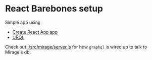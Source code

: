 # React Barebones setup

Simple app using

- [Create React App app](https://create-react-app.dev)
- [URQL](https://formidable.com/open-source/urql/)

Check out [./src/mirage/server.js](./src/mirage/server.js) for how `graphql` is wired up to talk to Mirage's db.
